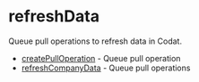 # refreshData

Queue pull operations to refresh data in Codat.


* [createPullOperation](createpulloperation.md) - Queue pull operation
* [refreshCompanyData](refreshcompanydata.md) - Queue pull operations